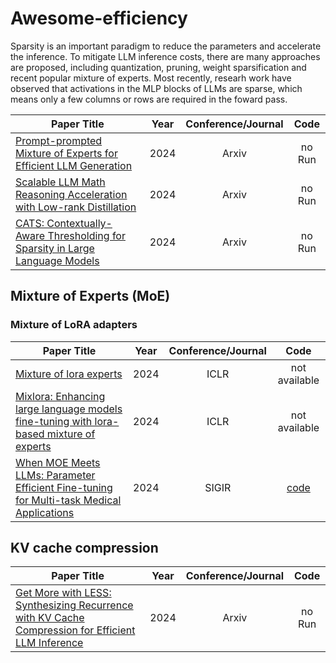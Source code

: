 # Awesome-efficiency

Sparsity is an important paradigm to reduce the parameters and accelerate the inference. 
To mitigate LLM inference costs, there are many approaches are proposed, including quantization, pruning, weight sparsification and recent popular mixture of experts. Most recently, researh work have observed that activations in the MLP blocks of LLMs are sparse, which means only a few columns or rows are required in the foward pass. 

| **Paper Title** | **Year** | **Conference/Journal** | **Code** |
| --------------- | :----: | :----: | :----: |
| [Prompt-prompted Mixture of Experts for Efficient LLM Generation](https://arxiv.org/abs/2404.01365v1) | 2024 | Arxiv | no Run|
| [Scalable LLM Math Reasoning Acceleration with Low-rank Distillation](https://arxiv.org/abs/2505.07861) | 2024 | Arxiv | no Run|
| [CATS: Contextually-Aware Thresholding for Sparsity in Large Language Models](https://arxiv.org/pdf/2404.08763) | 2024 | Arxiv | no Run|

## Mixture of Experts (MoE)

### Mixture of LoRA adapters

| **Paper Title** | **Year** | **Conference/Journal** | **Code** |
| --------------- | :----: | :----: | :----: |
| [Mixture of lora experts](https://arxiv.org/abs/2404.01365v1) | 2024 | ICLR | not available|
| [Mixlora: Enhancing large language models fine-tuning with lora-based mixture of experts](https://arxiv.org/abs/2404.15159) | 2024 | ICLR | not available|
| [When MOE Meets LLMs: Parameter Efficient Fine-tuning for Multi-task Medical Applications](https://dl.acm.org/doi/pdf/10.1145/3626772.3657722) | 2024 | SIGIR |[code](https://github.com/Applied-Machine-Learning-Lab/MOELoRA-peft)|









## KV cache compression
| **Paper Title** | **Year** | **Conference/Journal** | **Code** |
| --------------- | :----: | :----: | :----: |
| [Get More with LESS: Synthesizing Recurrence with KV Cache Compression for Efficient LLM Inference](https://arxiv.org/abs/2402.09398) | 2024 | Arxiv | no Run|

